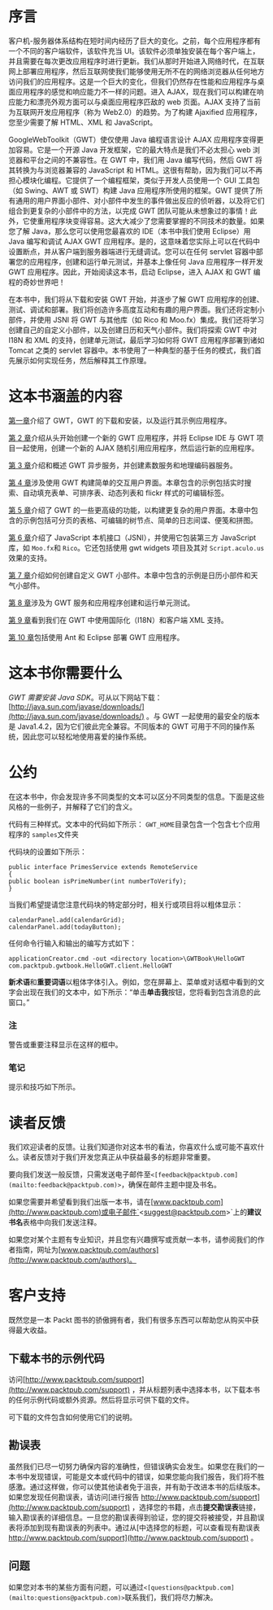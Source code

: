 # 序言

客户机-服务器体系结构在短时间内经历了巨大的变化。之前，每个应用程序都有一个不同的客户端软件，该软件充当 UI。该软件必须单独安装在每个客户端上，并且需要在每次更改应用程序时进行更新。我们从那时开始进入网络时代，在互联网上部署应用程序，然后互联网使我们能够使用无所不在的网络浏览器从任何地方访问我们的应用程序。这是一个巨大的变化，但我们仍然存在性能和应用程序与桌面应用程序的感觉和响应能力不一样的问题。进入 AJAX，现在我们可以构建在响应能力和漂亮外观方面可以与桌面应用程序匹敌的 web 页面。AJAX 支持了当前为互联网开发应用程序（称为 Web2.0）的趋势。为了构建 Ajaxified 应用程序，您至少需要了解 HTML、XML 和 JavaScript。

GoogleWebToolkit（GWT）使仅使用 Java 编程语言设计 AJAX 应用程序变得更加容易。它是一个开源 Java 开发框架，它的最大特点是我们不必太担心 web 浏览器和平台之间的不兼容性。在 GWT 中，我们用 Java 编写代码，然后 GWT 将其转换为与浏览器兼容的 JavaScript 和 HTML。这很有帮助，因为我们可以不再担心模块化编程。它提供了一个编程框架，类似于开发人员使用一个 GUI 工具包（如 Swing、AWT 或 SWT）构建 Java 应用程序所使用的框架。GWT 提供了所有通用的用户界面小部件、对小部件中发生的事件做出反应的侦听器，以及将它们组合到更复杂的小部件中的方法，以完成 GWT 团队可能从未想象过的事情！此外，它使重用程序块变得容易。这大大减少了您需要掌握的不同技术的数量。如果您了解 Java，那么您可以使用您最喜欢的 IDE（本书中我们使用 Eclipse）用 Java 编写和调试 AJAX GWT 应用程序。是的，这意味着您实际上可以在代码中设置断点，并从客户端到服务器端进行无缝调试。您可以在任何 servlet 容器中部署您的应用程序，创建和运行单元测试，并基本上像任何 Java 应用程序一样开发 GWT 应用程序。因此，开始阅读这本书，启动 Eclipse，进入 AJAX 和 GWT 编程的奇妙世界吧！

在本书中，我们将从下载和安装 GWT 开始，并逐步了解 GWT 应用程序的创建、测试、调试和部署。我们将创造许多高度互动和有趣的用户界面。我们还将定制小部件，并使用 JSNI 将 GWT 与其他库（如 Rico 和 Moo.fx）集成。我们还将学习创建自己的自定义小部件，以及创建日历和天气小部件。我们将探索 GWT 中对 I18N 和 XML 的支持，创建单元测试，最后学习如何将 GWT 应用程序部署到诸如 Tomcat 之类的 servlet 容器中。本书使用了一种典型的基于任务的模式，我们首先展示如何实现任务，然后解释其工作原理。

# 这本书涵盖的内容

[第一章](01.html "Chapter 1. Getting Started")介绍了 GWT，GWT 的下载和安装，以及运行其示例应用程序。

[第 2 章](02.html "Chapter 2. Creating a New GWT Application")介绍从头开始创建一个新的 GWT 应用程序，并将 Eclipse IDE 与 GWT 项目一起使用，创建一个新的 AJAX 随机引用应用程序，然后运行新的应用程序。

[第 3 章](03.html "Chapter 3. Creating Services")介绍和概述 GWT 异步服务，并创建素数服务和地理编码器服务。

[第 4 章](04.html "Chapter 4. Interactive Forms")涉及使用 GWT 构建简单的交互用户界面。本章包含的示例包括实时搜索、自动填充表单、可排序表、动态列表和 flickr 样式的可编辑标签。

[第 5 章](05.html "Chapter 5. Responsive Complex Interfaces")介绍了 GWT 的一些更高级的功能，以构建更复杂的用户界面。本章中包含的示例包括可分页的表格、可编辑的树节点、简单的日志间谍、便笺和拼图。

[第 6 章](06.html "Chapter 6. Browser Effects with JSNI and JavaScript Libraries")介绍了 JavaScript 本机接口（JSNI），并使用它包装第三方 JavaScript 库，如 `Moo.fx`和 `Rico`。它还包括使用 gwt widgets 项目及其对 `Script.aculo.us`效果的支持。

[第 7 章](07.html "Chapter 7. Custom Widgets")介绍如何创建自定义 GWT 小部件。本章中包含的示例是日历小部件和天气小部件。

[第 8 章](08.html "Chapter 8. Unit Tests")涉及为 GWT 服务和应用程序创建和运行单元测试。

[第 9 章](09.html "Chapter 9. I18N and XML")看到我们在 GWT 中使用国际化（I18N）和客户端 XML 支持。

[第 10 章](10.html "Chapter 10. Deployment")包括使用 Ant 和 Eclipse 部署 GWT 应用程序。

# 这本书你需要什么

*GWT 需要安装 Java SDK*。可从以下网站下载：[http://java.sun.com/javase/downloads/](http://java.sun.com/javase/downloads/) 。与 GWT 一起使用的最安全的版本是 Java1.4.2，因为它们彼此完全兼容。不同版本的 GWT 可用于不同的操作系统，因此您可以轻松地使用喜爱的操作系统。

# 公约

在这本书中，你会发现许多不同类型的文本可以区分不同类型的信息。下面是这些风格的一些例子，并解释了它们的含义。

代码有三种样式。文本中的代码如下所示： `GWT_HOME`目录包含一个包含七个应用程序的 `samples`文件夹

代码块的设置如下所示：

```
public interface PrimesService extends RemoteService
{
public boolean isPrimeNumber(int numberToVerify);
}

```

当我们希望提请您注意代码块的特定部分时，相关行或项目将以粗体显示：

```
calendarPanel.add(calendarGrid);
calendarPanel.add(todayButton);

```

任何命令行输入和输出的编写方式如下：

```
applicationCreator.cmd -out <directory location>\GWTBook\HelloGWT com.packtpub.gwtbook.HelloGWT.client.HelloGWT 

```

**新术语**和**重要词语**以粗体字体引入。例如，您在屏幕上、菜单或对话框中看到的文字会出现在我们的文本中，如下所示：“单击**单击我**按钮，您将看到包含消息的此窗口。”

### 注

警告或重要注释显示在这样的框中。

### 笔记

提示和技巧如下所示。

# 读者反馈

我们欢迎读者的反馈。让我们知道你对这本书的看法，你喜欢什么或可能不喜欢什么。读者反馈对于我们开发您真正从中获益最多的标题非常重要。

要向我们发送一般反馈，只需发送电子邮件至`<[feedback@packtpub.com](mailto:feedback@packtpub.com)>`，确保在邮件主题中提及书名。

如果您需要并希望看到我们出版一本书，请在[www.packtpub.com](http://www.packtpub.com)或电子邮件`<[suggest@packtpub.com](mailto:suggest@packtpub.com)>`上的**建议书名**表格中向我们发送注释。

如果您对某个主题有专业知识，并且您有兴趣撰写或贡献一本书，请参阅我们的作者指南，网址为[www.packtpub.com/authors](http://www.packtpub.com/authors)。

# 客户支持

既然您是一本 Packt 图书的骄傲拥有者，我们有很多东西可以帮助您从购买中获得最大收益。

## 下载本书的示例代码

访问[http://www.packtpub.com/support](http://www.packtpub.com/support) ，并从标题列表中选择本书，以下载本书的任何示例代码或额外资源。然后将显示可供下载的文件。

可下载的文件包含如何使用它们的说明。

## 勘误表

虽然我们已尽一切努力确保内容的准确性，但错误确实会发生。如果您在我们的一本书中发现错误，可能是文本或代码中的错误，如果您能向我们报告，我们将不胜感激。通过这样做，你可以使其他读者免于沮丧，并有助于改进本书的后续版本。如果您发现任何勘误表，请访问[进行报告 http://www.packtpub.com/support](http://www.packtpub.com/support) ，选择您的书籍，点击**提交勘误表**链接，输入勘误表的详细信息。一旦您的勘误表得到验证，您的提交将被接受，并且勘误表将添加到现有勘误表的列表中。通过从[中选择您的标题，可以查看现有勘误表 http://www.packtpub.com/support](http://www.packtpub.com/support) 。

## 问题

如果您对本书的某些方面有问题，可以通过`<[questions@packtpub.com](mailto:questions@packtpub.com)>`联系我们，我们将尽力解决。